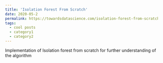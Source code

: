 ```yaml
---
title: 'Isolation Forest From Scratch'
date: 2020-05-2
permalink: https://towardsdatascience.com/isolation-forest-from-scratch-e7e5978e6f4c
tags:
  - cool posts
  - category1
  - category2
---
```


Implementation of Isolation forest from scratch for further understanding of the algorithm
